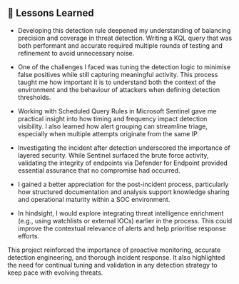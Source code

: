 ## 📘 Lessons Learned

- Developing this detection rule deepened my understanding of balancing precision and coverage in threat detection. Writing a KQL query that was both performant and accurate required multiple rounds of testing and refinement to avoid unnecessary noise.

- One of the challenges I faced was tuning the detection logic to minimise false positives while still capturing meaningful activity. This process taught me how important it is to understand both the context of the environment and the behaviour of attackers when defining detection thresholds.

- Working with Scheduled Query Rules in Microsoft Sentinel gave me practical insight into how timing and frequency impact detection visibility. I also learned how alert grouping can streamline triage, especially when multiple attempts originate from the same IP.

- Investigating the incident after detection underscored the importance of layered security. While Sentinel surfaced the brute force activity, validating the integrity of endpoints via Defender for Endpoint provided essential assurance that no compromise had occurred.

- I gained a better appreciation for the post-incident process, particularly how structured documentation and analysis support knowledge sharing and operational maturity within a SOC environment.

- In hindsight, I would explore integrating threat intelligence enrichment (e.g., using watchlists or external IOCs) earlier in the process. This could improve the contextual relevance of alerts and help prioritise response efforts.

This project reinforced the importance of proactive monitoring, accurate detection engineering, and thorough incident response. It also highlighted the need for continual tuning and validation in any detection strategy to keep pace with evolving threats.
